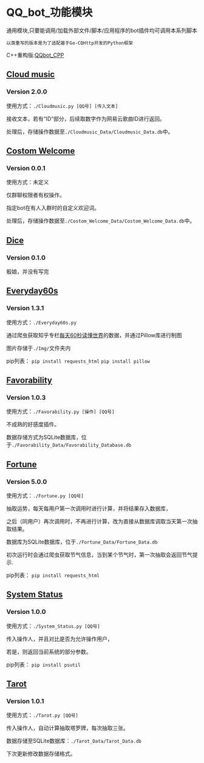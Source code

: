 # QQ_bot_功能模块

通用模块,只要能调用/加载外部文件/脚本/应用程序的bot插件均可调用本系列脚本

`以类重写的版本是为了适配基于Go-CQHttp开发的Python框架`

C++重构版:[QQbot_CPP](https://github.com/Ginsakura/QQbot_cpp)

## [Cloud music](https://github.com/Ginsakura/QQbot_Python/tree/main/Cloud_Music)
### Version 2.0.0

使用方式：`./Cloudmusic.py [QQ号] [传入文本]`

接收文本，若有“ID”部分，后续取数字作为网易云歌曲ID进行返回。

处理后，存储操作数据至`./Cloudmusic_Data/Cloudmusic_Data.db`中。

## [Costom Welcome](https://github.com/Ginsakura/QQbot_Python/tree/main/Costom_Welcome)
### Version 0.0.1

使用方式：未定义

仅群聊权限者有权操作。

指定bot在有人入群时的自定义欢迎词。

处理后，存储操作数据至`./Costom_Welcome_Data/Costom_Welcome_Data.db`中。

## [Dice](https://github.com/Ginsakura/QQbot_Python/tree/main/Dice)
### Version 0.1.0

骰娘，并没有写完

## [Everyday60s](https://github.com/Ginsakura/QQbot_Python/tree/main/Everyday60s)
### Version 1.3.1

使用方式：`./Everyday60s.py`

通过爬虫获取知乎专栏[每天60秒读懂世界](https://www.zhihu.com/people/mt36501/posts)的数据，并通过Pillow库进行制图

图片存储于`./Img/`文件夹内

pip列表：
`pip install requests_html`
`pip install pillow`

## [Favorability](https://github.com/Ginsakura/QQbot_Python/tree/main/Favorability)
### Version 1.0.3

使用方式：`./Favorability.py [操作] [QQ号]`

不成熟的好感度插件。

数据存储方式为SQLite数据库，位于`./Favorability_Data/Favorability_Database.db`

## [Fortune](https://github.com/Ginsakura/QQbot_Python/tree/main/Fortune)
### Version 5.0.0

使用方式：`./Fortune.py [QQ号]`

抽取运势，每天每用户第一次调用时进行计算，并将结果存入数据库，

之后（同用户）再次调用时，不再进行计算，改为直接从数据库调取当天第一次抽取结果。

数据库为SQLite数据库，位于`./Fortune_Data/Fortune_Data.db`

初次运行时会通过爬虫获取节气信息，当到某个节气时，第一次抽取会返回节气提示.

pip列表：
`pip install requests_html`

## [System Status](https://github.com/Ginsakura/QQbot_Python/tree/main/System_Status)
### Version 1.0.0

使用方式：`./System_Status.py [QQ号]`

传入操作人，并且对比是否为允许操作用户，

若是，则返回当前系统的部分参数。

pip列表：
`pip install psutil`

## [Tarot](https://github.com/Ginsakura/QQbot_Python/tree/main/Tarot)
### Version 1.0.1

使用方式：`./Tarot.py [QQ号]`

传入操作人，自动计算抽取塔罗牌，每次抽取三张。

数据存储至SQLite数据库：`./Tarot_Data/Tarot_Data.db`

下次更新修改数据存储格式。
